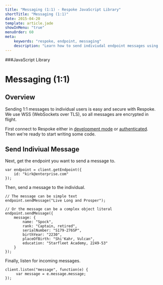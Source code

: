 ```yaml
---
title: "Messaging (1:1) - Respoke JavaScript Library"
shortTitle: "Messaging (1:1)"
date: 2015-04-20
template: article.jade
showInMenu: "true"
menuOrder: 60
meta:
    keywords: "respoke, endpoint, messaging"
    description: "Learn how to send indiviudal endpoint messages using Respoke"
---
```


###JavaScript Library
# Messaging (1:1)

## Overview

Sending 1:1 messages to individual users is easy and secure with Respoke. We use WSS (WebSockets over TLS), so all messages are encrypted in flight.

First connect to Respoke either in [development mode](/client/javascript/getting-started.html) or [authenticated](/client/javascript/guide/authentication.html). Then we're ready to start writing some code.

## Send Indiviual Message

Next, get the endpoint you want to send a message to.

    var endpoint = client.getEndpoint({
        id: "kirk@enterprise.com"
    });

Then, send a message to the individual.

    // The message can be simple text
    endpoint.sendMessage("Live Long and Prosper");
    
    // Or the message can be a complex object literal
    endpoint.sendMessage({ 
        message: {
            name: "Spock",
            rank: "Captain, retired",
            serialNumber: "S179-276SP",
            birthYear: "2230",
            placeOfBirth: "Shi'Kahr, Vulcan",
            education: "Starfleet Academy, 2249-53"
        } 
    });

Finally, listen for incoming messages.

    client.listen("message", function(e) {
         var message = e.message.message;
    });